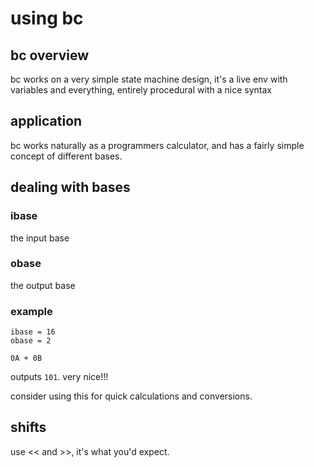 # using bc

## bc overview

bc works on a very simple state machine design, it's a live env with variables and everything,
entirely procedural with a nice syntax

## application

bc works naturally as a programmers calculator, and has a fairly simple
concept of different bases.

## dealing with bases

### ibase

the input base

### obase

the output base

### example

```bc
ibase = 16
obase = 2

0A + 0B
```

outputs `101`.
very nice!!!

consider using this for quick calculations and conversions.

## shifts

use << and >>, it's what you'd expect.

